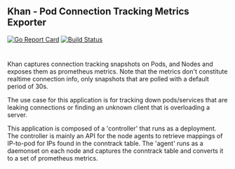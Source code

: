 ## Khan - Pod Connection Tracking Metrics Exporter
[![Go Report Card](https://goreportcard.com/badge/github.com/att-cloudnative-labs/khan)](https://goreportcard.com/report/github.com/att-cloudnative-labs/khan)
[![Build Status](https://travis-ci.org/att-cloudnative-labs/khan.svg?branch=master)](https://travis-ci.org/att-cloudnative-labs/khan)
#

Khan captures connection tracking snapshots on Pods, and Nodes and exposes them as  prometheus metrics. Note that the metrics don't constitute realtime connection info, only snapshots that are polled with a default period of 30s.

The use case for this application is for tracking down pods/services that are leaking connections or finding an unknown client that is overloading a server.

This application is composed of a 'controller' that runs as a deployment. The controller is mainly an API for the node agents to retrieve mappings of IP-to-pod for IPs found in the conntrack table. The 'agent' runs as a daemonset on each node and captures the conntrack table and converts it to a set of prometheus metrics.
